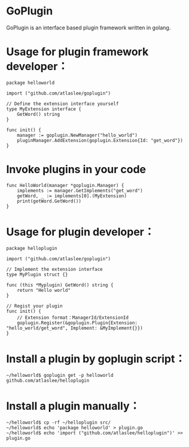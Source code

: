 # GoPlugin
GoPlugin is an interface based plugin framework written in golang.

# Usage for plugin framework developer：

	package helloworld

	import ("github.com/atlaslee/goplugin")

	// Define the extension interface yourself
	type MyExtension interface {
		GetWord() string
	}

	func init() {
		manager := goplugin.NewManager("hello_world")
		pluginManager.AddExtension(goplugin.Extension{Id: "get_word"})
	}

# Invoke plugins in your code

	func HelloWorld(manager *goplugin.Manager) {
		implements := manager.GetImplements("get_word")
		getWord, _ := implements[0].(MyExtension)
		print(getWord.GetWord())
	}

# Usage for plugin developer：

	package helloplugin

	import ("github.com/atlaslee/goplugin")

	// Implement the extension interface
	type MyPlugin struct {}

	func (this *Myplugin) GetWord() string {
		return "Hello world"
	}

	// Regist your plugin
	func init() {
		// Extension format：ManagerId/ExtensionId
		goplugin.Register(&goplugin.Plugin{Extension: "hello_world/get_word", Implement: &MyImplement{}})
	}

# Install a plugin by goplugin script：

	~/helloworld$ goplugin get -p helloworld github.com/atlaslee/helloplugin

# Install a plugin manually：

	~/helloworld$ cp -rf ~/helloplugin src/
	~/helloworld$ echo 'package helloworld' > plugin.go
	~/helloworld$ echo 'import ("github.com/atlaslee/helloplugin")' >> plugin.go
